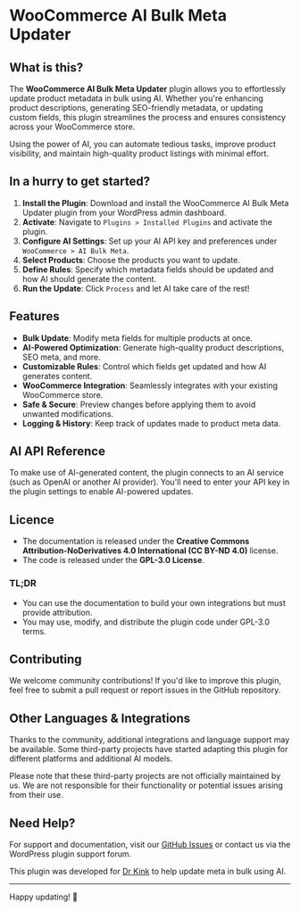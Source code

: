 # WooCommerce AI Bulk Meta Updater

## What is this?
The **WooCommerce AI Bulk Meta Updater** plugin allows you to effortlessly update product metadata in bulk using AI. Whether you're enhancing product descriptions, generating SEO-friendly metadata, or updating custom fields, this plugin streamlines the process and ensures consistency across your WooCommerce store.

Using the power of AI, you can automate tedious tasks, improve product visibility, and maintain high-quality product listings with minimal effort.

## In a hurry to get started?
1. **Install the Plugin**: Download and install the WooCommerce AI Bulk Meta Updater plugin from your WordPress admin dashboard.
2. **Activate**: Navigate to `Plugins > Installed Plugins` and activate the plugin.
3. **Configure AI Settings**: Set up your AI API key and preferences under `WooCommerce > AI Bulk Meta`.
4. **Select Products**: Choose the products you want to update.
5. **Define Rules**: Specify which metadata fields should be updated and how AI should generate the content.
6. **Run the Update**: Click `Process` and let AI take care of the rest!

## Features
- **Bulk Update**: Modify meta fields for multiple products at once.
- **AI-Powered Optimization**: Generate high-quality product descriptions, SEO meta, and more.
- **Customizable Rules**: Control which fields get updated and how AI generates content.
- **WooCommerce Integration**: Seamlessly integrates with your existing WooCommerce store.
- **Safe & Secure**: Preview changes before applying them to avoid unwanted modifications.
- **Logging & History**: Keep track of updates made to product meta data.

## AI API Reference
To make use of AI-generated content, the plugin connects to an AI service (such as OpenAI or another AI provider). You'll need to enter your API key in the plugin settings to enable AI-powered updates.

## Licence
- The documentation is released under the **Creative Commons Attribution-NoDerivatives 4.0 International (CC BY-ND 4.0)** license.
- The code is released under the **GPL-3.0 License**.

### TL;DR
- You can use the documentation to build your own integrations but must provide attribution.
- You may use, modify, and distribute the plugin code under GPL-3.0 terms.

## Contributing
We welcome community contributions! If you'd like to improve this plugin, feel free to submit a pull request or report issues in the GitHub repository.

## Other Languages & Integrations
Thanks to the community, additional integrations and language support may be available. Some third-party projects have started adapting this plugin for different platforms and additional AI models.

Please note that these third-party projects are not officially maintained by us. We are not responsible for their functionality or potential issues arising from their use.

## Need Help?
For support and documentation, visit our [GitHub Issues](https://github.com/your-repo/issues) or contact us via the WordPress plugin support forum.

This plugin was developed for [Dr Kink](https://drkink.co.uk/) to help update meta in bulk using AI.

---
Happy updating! 🚀
